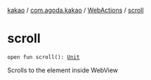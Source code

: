 [kakao](../../index.md) / [com.agoda.kakao](../index.md) / [WebActions](index.md) / [scroll](.)

# scroll

`open fun scroll(): `[`Unit`](https://kotlinlang.org/api/latest/jvm/stdlib/kotlin/-unit/index.html)

Scrolls to the element inside WebView

